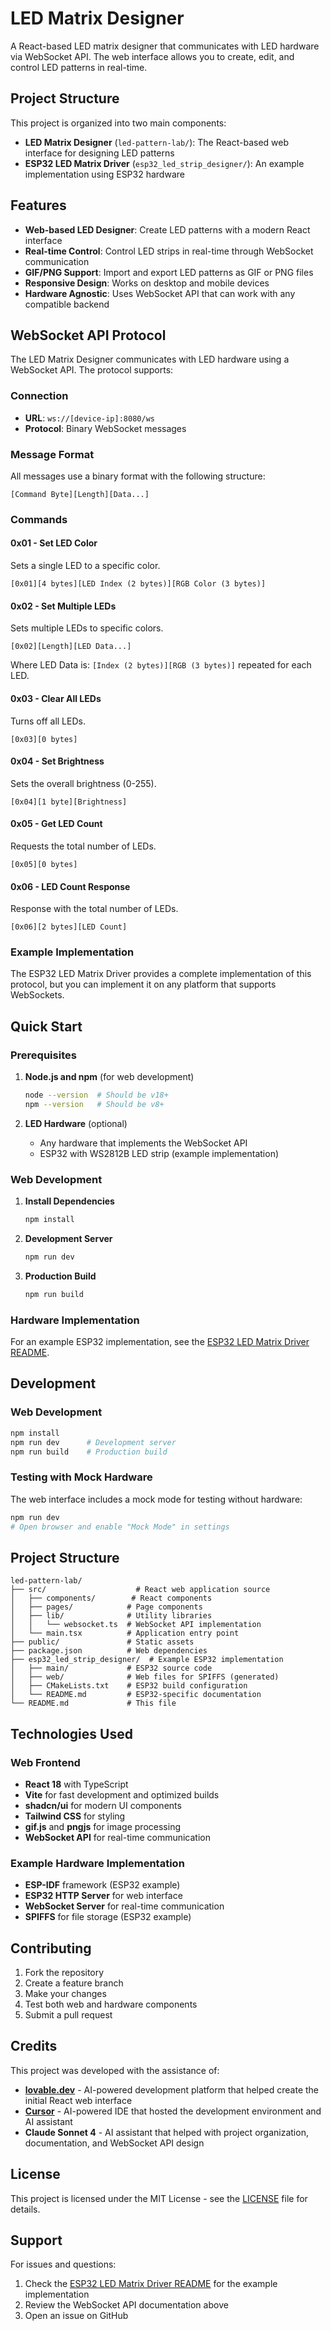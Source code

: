 # LED Matrix Designer

A React-based LED matrix designer that communicates with LED hardware via WebSocket API. The web interface allows you to create, edit, and control LED patterns in real-time.

## Project Structure

This project is organized into two main components:

- **LED Matrix Designer** (`led-pattern-lab/`): The React-based web interface for designing LED patterns
- **ESP32 LED Matrix Driver** (`esp32_led_strip_designer/`): An example implementation using ESP32 hardware

## Features

- **Web-based LED Designer**: Create LED patterns with a modern React interface
- **Real-time Control**: Control LED strips in real-time through WebSocket communication
- **GIF/PNG Support**: Import and export LED patterns as GIF or PNG files
- **Responsive Design**: Works on desktop and mobile devices
- **Hardware Agnostic**: Uses WebSocket API that can work with any compatible backend

## WebSocket API Protocol

The LED Matrix Designer communicates with LED hardware using a WebSocket API. The protocol supports:

### Connection
- **URL**: `ws://[device-ip]:8080/ws`
- **Protocol**: Binary WebSocket messages

### Message Format
All messages use a binary format with the following structure:
```
[Command Byte][Length][Data...]
```

### Commands

#### 0x01 - Set LED Color
Sets a single LED to a specific color.
```
[0x01][4 bytes][LED Index (2 bytes)][RGB Color (3 bytes)]
```

#### 0x02 - Set Multiple LEDs
Sets multiple LEDs to specific colors.
```
[0x02][Length][LED Data...]
```
Where LED Data is: `[Index (2 bytes)][RGB (3 bytes)]` repeated for each LED.

#### 0x03 - Clear All LEDs
Turns off all LEDs.
```
[0x03][0 bytes]
```

#### 0x04 - Set Brightness
Sets the overall brightness (0-255).
```
[0x04][1 byte][Brightness]
```

#### 0x05 - Get LED Count
Requests the total number of LEDs.
```
[0x05][0 bytes]
```

#### 0x06 - LED Count Response
Response with the total number of LEDs.
```
[0x06][2 bytes][LED Count]
```

### Example Implementation
The ESP32 LED Matrix Driver provides a complete implementation of this protocol, but you can implement it on any platform that supports WebSockets.

## Quick Start

### Prerequisites

1. **Node.js and npm** (for web development)
   ```bash
   node --version  # Should be v18+
   npm --version   # Should be v8+
   ```

2. **LED Hardware** (optional)
   - Any hardware that implements the WebSocket API
   - ESP32 with WS2812B LED strip (example implementation)

### Web Development

1. **Install Dependencies**
   ```bash
   npm install
   ```

2. **Development Server**
   ```bash
   npm run dev
   ```

3. **Production Build**
   ```bash
   npm run build
   ```

### Hardware Implementation

For an example ESP32 implementation, see the [ESP32 LED Matrix Driver README](esp32_led_strip_designer/README.md).

## Development

### Web Development
```bash
npm install
npm run dev      # Development server
npm run build    # Production build
```

### Testing with Mock Hardware
The web interface includes a mock mode for testing without hardware:
```bash
npm run dev
# Open browser and enable "Mock Mode" in settings
```

## Project Structure

```
led-pattern-lab/
├── src/                    # React web application source
│   ├── components/        # React components
│   ├── pages/            # Page components
│   ├── lib/              # Utility libraries
│   │   └── websocket.ts  # WebSocket API implementation
│   └── main.tsx          # Application entry point
├── public/               # Static assets
├── package.json          # Web dependencies
├── esp32_led_strip_designer/  # Example ESP32 implementation
│   ├── main/             # ESP32 source code
│   ├── web/              # Web files for SPIFFS (generated)
│   ├── CMakeLists.txt    # ESP32 build configuration
│   └── README.md         # ESP32-specific documentation
└── README.md             # This file
```

## Technologies Used

### Web Frontend
- **React 18** with TypeScript
- **Vite** for fast development and optimized builds
- **shadcn/ui** for modern UI components
- **Tailwind CSS** for styling
- **gif.js** and **pngjs** for image processing
- **WebSocket API** for real-time communication

### Example Hardware Implementation
- **ESP-IDF** framework (ESP32 example)
- **ESP32 HTTP Server** for web interface
- **WebSocket Server** for real-time communication
- **SPIFFS** for file storage (ESP32 example)

## Contributing

1. Fork the repository
2. Create a feature branch
3. Make your changes
4. Test both web and hardware components
5. Submit a pull request

## Credits

This project was developed with the assistance of:
- **[lovable.dev](https://lovable.dev)** - AI-powered development platform that helped create the initial React web interface
- **[Cursor](https://cursor.sh)** - AI-powered IDE that hosted the development environment and AI assistant
- **Claude Sonnet 4** - AI assistant that helped with project organization, documentation, and WebSocket API design

## License

This project is licensed under the MIT License - see the [LICENSE](LICENSE) file for details.

## Support

For issues and questions:
1. Check the [ESP32 LED Matrix Driver README](esp32_led_strip_designer/README.md) for the example implementation
2. Review the WebSocket API documentation above
3. Open an issue on GitHub
